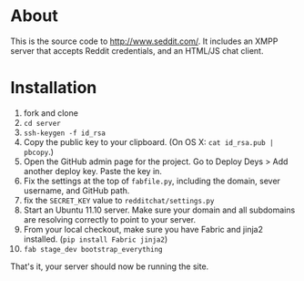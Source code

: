 # About #
This is the source code to http://www.seddit.com/. It includes an XMPP server that accepts Reddit credentials, and an HTML/JS chat client.

# Installation #
 1. fork and clone
 2. `cd server`
 3. `ssh-keygen -f id_rsa`
 4. Copy the public key to your clipboard. (On OS X: `cat id_rsa.pub | pbcopy`.)
 5. Open the GitHub admin page for the project. Go to Deploy Deys > Add another deploy key. Paste the key in.
 6. Fix the settings at the top of `fabfile.py`, including the domain, sever username, and GitHub path.
 7. fix the `SECRET_KEY` value to `redditchat/settings.py`
 8. Start an Ubuntu 11.10 server. Make sure your domain and all subdomains are resolving correctly to point to your server.
 9. From your local checkout, make sure you have Fabric and jinja2 installed. (`pip install Fabric jinja2`)
 10. `fab stage_dev bootstrap_everything`

That's it, your server should now be running the site.
